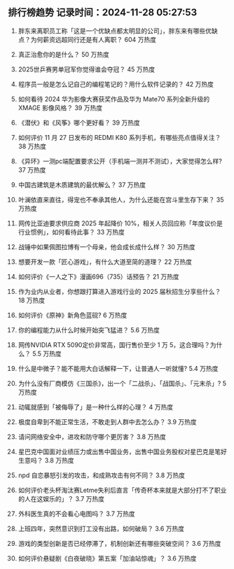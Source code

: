 
## 排行榜趋势 记录时间：2024-11-28 05:27:53
  
  1. 胖东来离职员工称「这是一个优缺点都太明显的公司」，胖东来有哪些优缺点？为何薪资远超同行还是有人离职？ 604 万热度
    
  2. 真正治愈你的是什么？ 50 万热度
    
  3. 2025世乒赛男单冠军你觉得谁会夺冠？ 45 万热度
    
  4. 程序员一般是怎么记自己的编程笔记的？用什么软件记录的？ 42 万热度
    
  5. 如何看待 2024 华为影像大赛获奖作品及华为 Mate70 系列全新升级的 XMAGE 影像风格？ 39 万热度
    
  6. 《潜伏》和《风筝》哪个更好看？ 39 万热度
    
  7. 如何评价 11 月 27 日发布的 REDMI K80 系列手机，有哪些亮点值得关注？ 38 万热度
    
  8. 《异环》一测pc端配置要求公开（手机端一测并不测试），大家觉得怎么样? 37 万热度
    
  9. 中国古建筑是木质建筑的最优解么？ 37 万热度
    
  10. 叶澜依直来直往，得宠也不奉承其他人，为什么还能在宫斗里生存下来？ 35 万热度
    
  11. 网传比亚迪要求供应商 2025 年起降价 10%，相关人员回应称「年度议价是行业惯例」，如何看待此事？ 33 万热度
    
  12. 战锤中如果佩图拉博有一个母亲，他会成长成什么样？ 30 万热度
    
  13. 想要开发一款「匠心游戏」，有什么大道至简的道理？ 22 万热度
    
  14. 如何评价《一人之下》漫画696（735）话预告？ 21 万热度
    
  15. 作为业内从业者，你想跟打算进入游戏行业的 2025 届秋招生分享些什么？ 18 万热度
    
  16. 如何评价《原神》新角色蓝砚? 6 万热度
    
  17. 你的编程能力从什么时候开始突飞猛进？ 5.6 万热度
    
  18. 网传NVIDIA RTX 5090定价非常高，国行售价至少 1 万 5，这合理吗？为什么？ 5.5 万热度
    
  19. 什么是中微子？能不能用大白话解释一下，让普通人一听就懂? 5.4 万热度
    
  20. 为什么没有厂商模仿《三国杀》，出一个「二战杀」、「战国杀」、「元末杀」? 5 万热度
    
  21. 动辄就感到「被侮辱了」是一种什么样的心理？ 4 万热度
    
  22. 极度自卑到不能正常生活，不敢走到人群中去怎么办？ 3.9 万热度
    
  23. 请问网络安全中，进攻和防守哪个更厉害？ 3.8 万热度
    
  24. 星巴克中国面对业绩压力或出售中国业务，出售中国业务股权对星巴克是笔好生意吗？ 3.8 万热度
    
  25. npd 自恋暴怒引发的攻击，和成熟攻击有何不同？ 3.8 万热度
    
  26. 如何评价老头杯淘汰赛Letme失利后直言「传奇杯本来就是大部分打不了职业的人在这娱乐的」？ 3.7 万热度
    
  27. 外科医生真的不会看心电图吗？ 3.7 万热度
    
  28. 上班四年，突然意识到打工没有出路，如何破局？ 3.6 万热度
    
  29. 游戏的类型创新是否已经停滞了，机制创新还有哪些突破空间？ 3.6 万热度
    
  30. 如何评价悬疑剧《白夜破晓》第五案「加油站惊魂」？ 3.6 万热度
    
